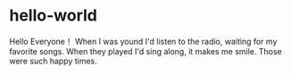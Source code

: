 # hello-world
Hello Everyone！
  When I was yound I'd listen to the radio, waiting for my favorite songs.
  When they played I'd sing along, it makes me smile.
  Those were such happy times.
